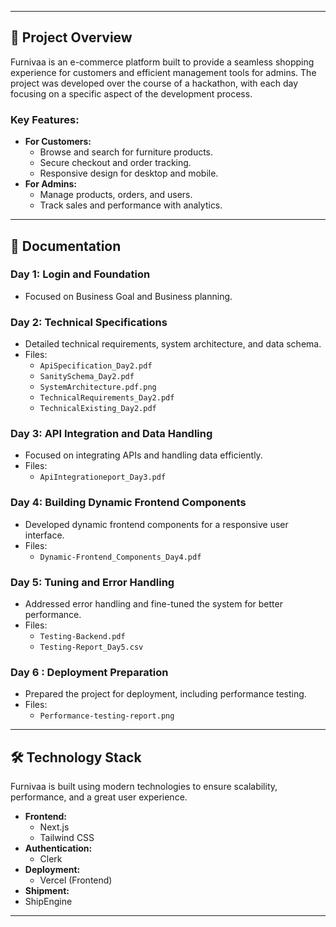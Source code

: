 
---

## 🚀 **Project Overview**

Furnivaa is an e-commerce platform built to provide a seamless shopping experience for customers and efficient management tools for admins. The project was developed over the course of a hackathon, with each day focusing on a specific aspect of the development process.

### Key Features:
- **For Customers:**
  - Browse and search for furniture products.
  - Secure checkout and order tracking.
  - Responsive design for desktop and mobile.
- **For Admins:**
  - Manage products, orders, and users.
  - Track sales and performance with analytics.

---

## 📄 **Documentation**

### Day 1: Login and Foundation
- Focused on Business Goal and Business planning.

### Day 2: Technical Specifications
- Detailed technical requirements, system architecture, and data schema.
- Files:
  - `ApiSpecification_Day2.pdf`
  - `SanitySchema_Day2.pdf`
  - `SystemArchitecture.pdf.png`
  - `TechnicalRequirements_Day2.pdf`
  - `TechnicalExisting_Day2.pdf`

### Day 3: API Integration and Data Handling
- Focused on integrating APIs and handling data efficiently.
- Files:
  - `ApiIntegrationeport_Day3.pdf`

### Day 4: Building Dynamic Frontend Components
- Developed dynamic frontend components for a responsive user interface.
- Files:
  - `Dynamic-Frontend_Components_Day4.pdf`

### Day 5: Tuning and Error Handling
- Addressed error handling and fine-tuned the system for better performance.
- Files:
  - `Testing-Backend.pdf`
  - `Testing-Report_Day5.csv`

### Day 6 : Deployment Preparation
- Prepared the project for deployment, including performance testing.
- Files:
  - `Performance-testing-report.png`

---

## 🛠️ **Technology Stack**

Furnivaa is built using modern technologies to ensure scalability, performance, and a great user experience.

- **Frontend:**
  - Next.js
  - Tailwind CSS 
- **Authentication:**
  - Clerk
- **Deployment:**
  - Vercel (Frontend)
- **Shipment:**
- ShipEngine


---


